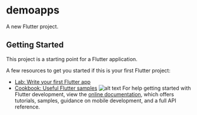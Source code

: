 # demoapps

A new Flutter project.

## Getting Started

This project is a starting point for a Flutter application.

A few resources to get you started if this is your first Flutter project:

- [Lab: Write your first Flutter app](https://docs.flutter.dev/get-started/codelab)
- [Cookbook: Useful Flutter samples](https://docs.flutter.dev/cookbook)
![alt text](https://cdn.kibrispdr.org/data/103/download-logo-flutter-10.png)
For help getting started with Flutter development, view the
[online documentation](https://docs.flutter.dev/), which offers tutorials,
samples, guidance on mobile development, and a full API reference.

